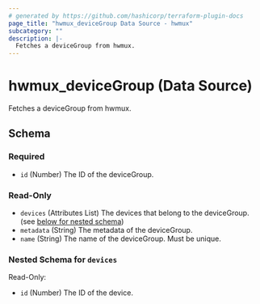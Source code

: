 ```yaml
---
# generated by https://github.com/hashicorp/terraform-plugin-docs
page_title: "hwmux_deviceGroup Data Source - hwmux"
subcategory: ""
description: |-
  Fetches a deviceGroup from hwmux.
---
```


# hwmux_deviceGroup (Data Source)

Fetches a deviceGroup from hwmux.



<!-- schema generated by tfplugindocs -->
## Schema

### Required

- `id` (Number) The ID of the deviceGroup.

### Read-Only

- `devices` (Attributes List) The devices that belong to the deviceGroup. (see [below for nested schema](#nestedatt--devices))
- `metadata` (String) The metadata of the deviceGroup.
- `name` (String) The name of the deviceGroup. Must be unique.

<a id="nestedatt--devices"></a>
### Nested Schema for `devices`

Read-Only:

- `id` (Number) The ID of the device.


